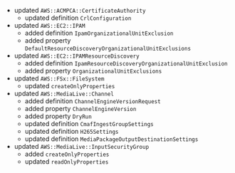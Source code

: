 - updated `AWS::ACMPCA::CertificateAuthority`
  - updated definition `CrlConfiguration`
- updated `AWS::EC2::IPAM`
  - added definition `IpamOrganizationalUnitExclusion`
  - added property `DefaultResourceDiscoveryOrganizationalUnitExclusions`
- updated `AWS::EC2::IPAMResourceDiscovery`
  - added definition `IpamResourceDiscoveryOrganizationalUnitExclusion`
  - added property `OrganizationalUnitExclusions`
- updated `AWS::FSx::FileSystem`
  - updated `createOnlyProperties`
- updated `AWS::MediaLive::Channel`
  - added definition `ChannelEngineVersionRequest`
  - added property `ChannelEngineVersion`
  - added property `DryRun`
  - updated definition `CmafIngestGroupSettings`
  - updated definition `H265Settings`
  - updated definition `MediaPackageOutputDestinationSettings`
- updated `AWS::MediaLive::InputSecurityGroup`
  - added `createOnlyProperties`
  - updated `readOnlyProperties`
